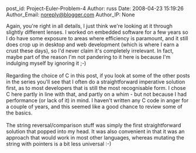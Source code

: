 post_id: Project-Euler-Problem-4
Author: russ
Date: 2008-04-23 15:19:26
Author_Email: noreply@blogger.com
Author_IP: None

Again, you&#39;re right in all details, I just think we&#39;re looking at it through slightly different lenses. I worked on embedded software for a few years so I do have some exposure to areas where efficiency is paramount, and it still does crop up in desktop and web development (which is where I earn a crust these days), so I&#39;d never claim it&#39;s completely irrelevant. In fact, maybe part of the reason I&#39;m not pandering to it here is because I&#39;m indulging myself by ignoring it ;-)<br /><br />Regarding the choice of C in this post, if you look at some of the other posts in the series you&#39;ll see that I often do a straightforward imperative solution first, as to most developers that is still the most recognisable form. I chose C here partly in line with that, and partly on a whim - but not because I had performance (or lack of it) in mind. I haven&#39;t written any C code in anger for a couple of years, and this seemed like a good chance to review some of the basics.<br /><br />The string reversal/comparison stuff was simply the first straightforward solution that popped into my head. It was also convenient in that it was an approach that would work in most other languages, whereas mutating the string with pointers is a bit less universal :-)
